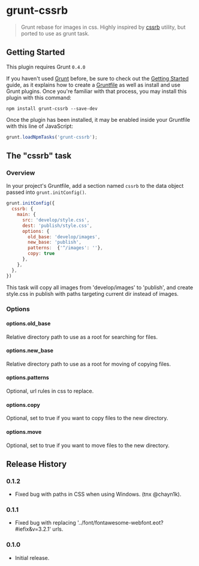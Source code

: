 # grunt-cssrb

> Grunt rebase for images in css. Highly inspired by [cssrb](https://github.com/afelix/cssrb) utility, but ported to use as grunt task.

## Getting Started
This plugin requires Grunt `0.4.0`

If you haven't used [Grunt](http://gruntjs.com/) before, be sure to check out the [Getting Started](http://gruntjs.com/getting-started) guide, as it explains how to create a [Gruntfile](http://gruntjs.com/sample-gruntfile) as well as install and use Grunt plugins. Once you're familiar with that process, you may install this plugin with this command:

```shell
npm install grunt-cssrb --save-dev
```

Once the plugin has been installed, it may be enabled inside your Gruntfile with this line of JavaScript:

```js
grunt.loadNpmTasks('grunt-cssrb');
```

## The "cssrb" task

### Overview
In your project's Gruntfile, add a section named `cssrb` to the data object passed into `grunt.initConfig()`.

```js
grunt.initConfig({
  cssrb: {
    main: {
      src: 'develop/style.css',
      dest: 'publish/style.css',
      options: {
        old_base: 'develop/images',
        new_base: 'publish',
        patterns:  {'^/images': ''},
        copy: true
      },
    },
  },
})
```

This task will copy all images from 'develop/images' to 'publish', and create style.css in publish with paths targeting current dir instead of images.


### Options

#### options.old_base

Relative directory path to use as a root for searching for files.

#### options.new_base

Relative directory path to use as a root for moving of copying files.

#### options.patterns

Optional, url rules in css to replace.

#### options.copy

Optional, set to true if you want to copy files to the new directory.

#### options.move

Optional, set to true if you want to move files to the new directory.

## Release History

### 0.1.2

  - Fixed bug with paths in CSS when using Windows. (tnx @chayn1k).

### 0.1.1

  - Fixed bug with replacing '../font/fontawesome-webfont.eot?#iefix&v=3.2.1' urls.

### 0.1.0

  - Initial release.
